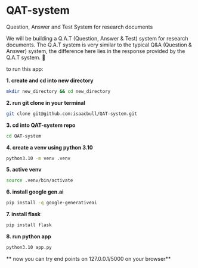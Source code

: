 # QAT-system
Question, Answer and Test System for research documents

We will be building a Q.A.T (Question, Answer & Test) system for research documents. The Q.A.T system is very similar to the typical Q&A (Question & Answer) system, the difference here lies in the response provided by the Q.A.T system. 
<add emoji>
:star_struck:

to run this app:

**1. create and cd into new directory**
```bash
mkdir new_directory && cd new_directory
```
**2. run git clone in your terminal**
```bash
git clone git@github.com:isaacbull/QAT-system.git
```
**3. cd into QAT-system repo**
```bash
cd QAT-system
```
**4. create a venv using python 3.10**
```bash
python3.10 -m venv .venv
```
**5. active venv** 
```bash
source .venv/bin/activate
```
**6. install google gen.ai**
```bash
pip install -q google-generativeai
```
**7. install flask**
```bash
pip install flask
```
**8. run python app**
```bash
python3.10 app.py
```
** now you can try end points on 127.0.0.1/5000 on your browser**

